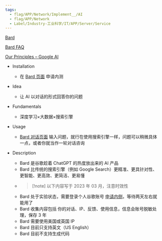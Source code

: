 ```yaml
---
tags:
  - flag/APP/Network/Implement__/AI
  - flag/APP/Network
  - Label/Industry-工业科学/IT/APP/Server/Service
---
```


[Bard](https://bard.google.com/)

[Bard FAQ](https://bard.google.com/faq)

[Our Principles – Google AI](https://ai.google/principles/)

- Installation
    - 在 [Bard 页面](https://bard.google.com/) 申请内测

- Idea
    - 让 AI 以对话的形式回答你的问题

- Fundamentals
    - 深度学习×大数据×搜索引擎

- Usage
    - [Bard 对话页面](https://bard.google.com/) 输入问题，就行在使用搜索引擎一样，问题可以稍微具体一点，或者你就当作一轮对话咨询

- Description
    - Bard 是谷歌趁着 ChatGPT 的热度放出来的 AI 产品
    - Bard 比传统的搜索引擎（例如 Google Search）更精准、更具针对性、更智能、更高效、更简洁、更易懂
    - > [!note] 以下内容写于 2023 年 03 月，注意时效性
    - Bard 处于实验状态，需要登录个人谷歌账号 [申请内侧](https://bard.google.com/)，等待两天左右就能用了
    - Bard 收集内容包括 你的对话、IP、反馈、使用信息，信息会账号脱敏处理，保存 3 年
    - Bard 需要使用美国或英国 IP
    - Bard 目前只支持英文（US English）
    - Bard 目前不支持生成代码
